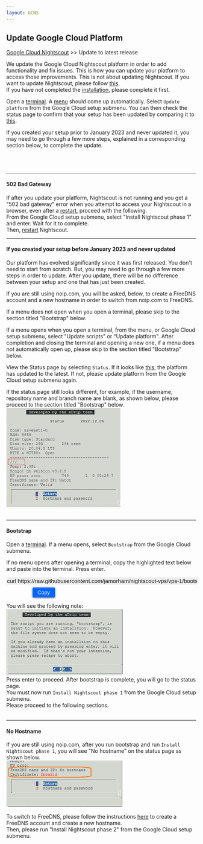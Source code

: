 ```yaml
---
layout: GCNS
---
```


## Update Google Cloud Platform
[Google Cloud Nightscout](./GoogleCloud.md) >> Update to latest release  
  
We update the Google Cloud Nightscout platform in order to add functionality and fix issues.  This is how you can update your platform to access 
 those improvements.  This is not about updating Nightscout.  If you want to update Nightscout, please follow [this](./update_nightscout.md).  
If you have not completed the [installation](./GoogleCloud.md), please complete it first.  
  
Open a [terminal](./Terminal.md).  A [menu](./Menu.md) should come up automatically.  Select `Update platform` from the Google Cloud setup submenu.  You can then check the status page to confirm that your setup has been updated by comparing it to [this](./Status.md).  
  
If you created your setup prior to January 2023 and never updated it, you may need to go through a few more steps, explained in a corresponding section below, to complete the update.  
<br/>  
<br/>  
  
---  

#### **502 Bad Gateway**  
If after you update your platform, Nightscout is not running and you get a "502 bad gateway" error when you attempt to access your Nightscout in a browser, even after a [restart](./Restart.md), proceed with the following.  
From the Google Cloud setup submenu, select "Install Nightscout phase 1" and enter.  Wait for it to complete.  
Then, [restart](./Restart.md) Nightscout.
<br/>  

---  
  
#### **If you created your setup before January 2023 and never updated**  
Our platform has evolved significantly since it was first released.  You don't need to start from scratch.  But, you may need to go through a few more steps in order to update.  After you update, there will be no difference between your setup and one that has just been created.  

If you are still using noip.com, you will be asked, below, to create a FreeDNS account and a new hostname in order to switch from noip.com to FreeDNS.  
  
If a menu does not open when you open a terminal, please skip to the section titled "Bootstrap" below.  
  
If a menu opens when you open a terminal, from the menu, or Google Cloud setup submenu, select "Update scripts" or "Update platform".  After completion and closing the terminal and opening a new one, if a menu does not automatically open up, please skip to the section titled "Bootstrap" below.  
  
View the Status page by selecting `Status`.  If it looks like [this](./images/Status.png), the platform has updated to the latest.  If not, please update platform from the Google Cloud setup submenu again.  
  
If the status page still looks different, for example, if the username, repository name and branch name are blank, as shown below, please proceed to the section titled "Bootstrap" below.  
![](./images/NoRepoStat.png)  
<br/>  
  
---  
  
#### **Bootstrap**  
Open a [terminal](./Terminal.md).  If a menu opens, select `Bootstrap` from the Google Cloud submenu.  
  
If no menu opens after opening a terminal, copy the highlighted text below and paste into the terminal.  Press enter.  
  
<input type="text" value="curl https://raw.githubusercontent.com/jamorham/nightscout-vps/vps-1/bootstrap.sh | bash" readonly id="myInputText" style="border:none; color:#101010; background-color:#ededed; width:100%; font-size:15px">  
<button onclick="FunctionCopyText()" style="border: 1px solid #0066ff; color:#f0f0f0; background: linear-gradient(#0066ff, #0066ff); font-size:14px; background-color:#0066ff; font-weight:400; border-radius: 2px; margin-left:70px; margin-top:8px; padding:4px 12px; display:inline-block; box-shadow: inset 0px 1px 0px rgba(255,255,255,.3), 0px 1px 5px rgba(0,0,0,.7); :hover ">Copy</button>  
  
<br/>  
  
You will see the following note:  
![](./images/BootstrapConfirm.png)  
Press enter to proceed.  After bootstrap is complete, you will go to the status page.  
You must now run `Install Nightscout phase 1` from the Google Cloud setup submenu.  
Please proceed to the following sections.  
<br/>  
  
---    
  
#### **No Hostname**
If you are still using noip.com, after you run bootstrap and run `Install Nightscout phase 1`, you will see "No hostname" on the status page as shown below.  
![](./images/NoHostname.png)  
  
To switch to FreeDNS, please follow the instructions [here](./FreeDNS.md) to create a FreeDNS account and create a new hostname.  
Then, please run "Install Nightscout phase 2" from the Google Cloud setup submenu.  
<br/>    
  
